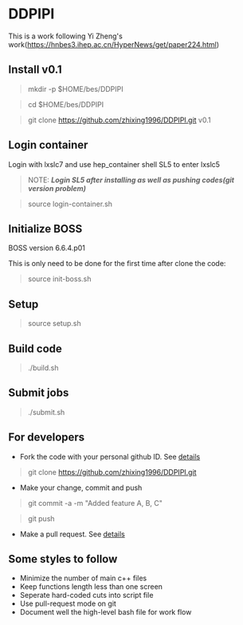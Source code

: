 # DDPIPI

This is a work following Yi Zheng's work(https://hnbes3.ihep.ac.cn/HyperNews/get/paper224.html)

## Install v0.1

> mkdir -p $HOME/bes/DDPIPI

> cd $HOME/bes/DDPIPI

> git clone https://github.com/zhixing1996/DDPIPI.git v0.1

## Login container

Login with lxslc7 and use hep_container shell SL5 to enter lxslc5

> NOTE: *****Login SL5 after installing as well as pushing codes(git version problem)*****

> source login-container.sh

## Initialize BOSS

BOSS version 6.6.4.p01

This is only need to be done for the first time after clone the code:

> source init-boss.sh

## Setup

> source setup.sh

## Build code

> ./build.sh

## Submit jobs

> ./submit.sh

## For developers 
 
- Fork the code with your personal github ID. See [details](https://help.github.com/articles/fork-a-repo/)
 
> git clone https://github.com/zhixing1996/DDPIPI.git
 
- Make your change, commit and push
 
> git commit -a -m "Added feature A, B, C"
 
> git push
 
- Make a pull request. See [details](https://help.github.com/articles/using-pull-requests/)
 
## Some styles to follow 
- Minimize the number of main c++ files
- Keep functions length less than one screen
- Seperate hard-coded cuts into script file                                                                                                                                                              
- Use pull-request mode on git 
- Document well the high-level bash file for work flow 
